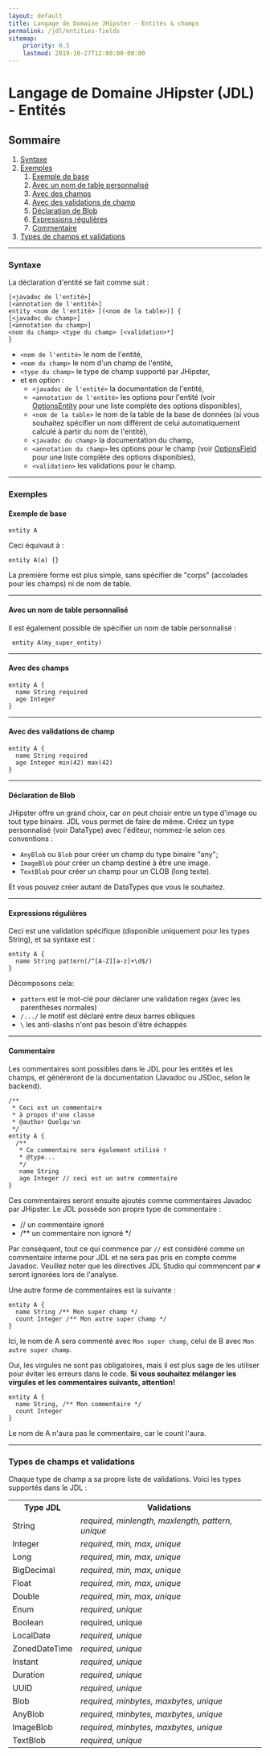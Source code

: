 ```yaml
---
layout: default
title: Langage de Domaine JHipster - Entités & champs
permalink: /jdl/entities-fields
sitemap:
    priority: 0.5
    lastmod: 2019-10-27T12:00:00-00:00
---
```


# <i class="fa fa-star"></i> Langage de Domaine JHipster (JDL) - Entités

## Sommaire

1. [Syntaxe](#syntaxe)
1. [Exemples](#exemples)
   1. [Exemple de base](#exemple-de-base)
   1. [Avec un nom de table personnalisé](#avec-un-nom-de-table-personnalisé)
   1. [Avec des champs](#avec-des-champs)
   1. [Avec des validations de champ](#avec-des-validations-de-champ)
   1. [Déclaration de Blob](#déclaration-de-blob)
   1. [Expressions régulières](#expressions-régulières)
   1. [Commentaire](#commentaire)
1. [Types de champs et validations](#types-de-champs-et-validations)

---

### Syntaxe

La déclaration d'entité se fait comme suit :
```
[<javadoc de l'entité>]
[<annotation de l'entité>]
entity <nom de l'entité> [(<nom de la table>)] {
[<javadoc du champ>]
[<annotation du champ>]
<nom du champ> <type du champ> [<validation>*]
}
```


  - `<nom de l'entité>` le nom de l'entité,
  - `<nom du champ>` le nom d'un champ de l'entité,
  - `<type du champ>` le type de champ supporté par JHipster,
  - et en option :
    - `<javadoc de l'entité>` la documentation de l'entité,
    - `<annotation de l'entité>` les options pour l'entité (voir [OptionsEntity][] pour une liste complète des options disponibles),
    - `<nom de la table>` le nom de la table de la base de données (si vous souhaitez spécifier un nom différent de celui automatiquement calculé à partir du nom de l'entité),
    - `<javadoc du champ>` la documentation du champ,
    - `<annotation du champ>` les options pour le champ (voir [OptionsField][] pour une liste complète des options disponibles),
    - `<validation>` les validations pour le champ.

---

### Exemples

#### Exemple de base

```jdl
entity A

```

Ceci équivaut à :

```jdl
entity A(a) {}
```

La première forme est plus simple, sans spécifier de "corps" (accolades pour les champs) ni de nom de table.

---

#### Avec un nom de table personnalisé

Il est également possible de spécifier un nom de table personnalisé :

```jdl
 entity A(my_super_entity)
```

---

#### Avec des champs

```jdl
entity A {
  name String required
  age Integer
}
```

---

#### Avec des validations de champ

```jdl
entity A {
  name String required
  age Integer min(42) max(42)
}
```

---

#### Déclaration de Blob

JHipster offre un grand choix, car on peut choisir entre un type d'image ou tout type binaire. JDL vous permet de faire de même.
Créez un type personnalisé (voir DataType) avec l'éditeur, nommez-le selon ces conventions :
  - `AnyBlob` ou `Blob`  pour créer un champ du type binaire "any";
  - `ImageBlob` pour créer un champ destiné à être une image.
  - `TextBlob` pour créer un champ pour un CLOB (long texte).

Et vous pouvez créer autant de DataTypes que vous le souhaitez.

---

#### Expressions régulières

Ceci est une validation spécifique (disponible uniquement pour les types String), et sa syntaxe est :

```jdl
entity A {
  name String pattern(/^[A-Z][a-z]+\d$/)
}
```

Décomposons cela:
  - `pattern` est le mot-clé pour déclarer une validation regex (avec les parenthèses normales)
  - `/.../` le motif est déclaré entre deux barres obliques
  - `\` les anti-slashs n'ont pas besoin d'être échappés

---

#### Commentaire

Les commentaires sont possibles dans le JDL pour les entités et les champs, et généreront de la documentation (Javadoc ou JSDoc, selon le backend).

```jdl
/**
 * Ceci est un commentaire
 * à propos d'une classe
 * @author Quelqu'un
 */
entity A {
  /**
   * Ce commentaire sera également utilisé !
   * @type...
   */
   name String
   age Integer // ceci est un autre commentaire
}

```

Ces commentaires seront ensuite ajoutés comme commentaires Javadoc par JHipster. Le JDL possède son propre type de commentaire :
  - // un commentaire ignoré
  - /** un commentaire non ignoré  */

Par conséquent, tout ce qui commence par `//` est considéré comme un commentaire interne pour JDL et ne sera pas pris en compte comme Javadoc.
Veuillez noter que les directives JDL Studio qui commencent par  `#` seront ignorées lors de l'analyse.

Une autre forme de commentaires est la suivante :
```
entity A {
  name String /** Mon super champ */
  count Integer /** Mon autre super champ */
}

```

Ici, le nom de A sera commenté avec `Mon super champ`, celui de B avec  `Mon autre super champ`.

Oui, les virgules ne sont pas obligatoires, mais il est plus sage de les utiliser pour éviter les erreurs dans le code.
**Si vous souhaitez mélanger les virgules et les commentaires suivants, attention!**
```
entity A {
  name String, /** Mon commentaire */
  count Integer
}
```
Le nom de A n'aura pas le commentaire, car le count l'aura.

---

### Types de champs et validations

Chaque type de champ a sa propre liste de validations. Voici les types supportés dans le JDL :

<table class="table table-striped table-responsive">
  <tr>
    <th>Type JDL</th>
    <th>Validations</th>
  </tr>
  <tr>
    <td>String</td>
    <td><dfn>required, minlength, maxlength, pattern, unique</dfn></td>
  </tr>
  <tr>
    <td>Integer</td>
    <td><dfn>required, min, max, unique</dfn></td>
  </tr>
  <tr>
    <td>Long</td>
    <td><dfn>required, min, max, unique</dfn></td>
  </tr>
  <tr>
    <td>BigDecimal</td>
    <td><dfn>required, min, max, unique</dfn></td>
  </tr>
  <tr>
    <td>Float</td>
    <td><dfn>required, min, max, unique</dfn></td>
  </tr>
  <tr>
    <td>Double</td>
    <td><dfn>required, min, max, unique</dfn></td>
  </tr>
  <tr>
    <td>Enum</td>
    <td><dfn>required, unique</dfn></td>
  </tr>
  <tr>
    <td>Boolean</td>
    <td>required, unique</td>
  </tr>
  <tr>
    <td>LocalDate</td>
    <td><dfn>required, unique</dfn></td>
  </tr>
  <tr>
    <td>ZonedDateTime</td>
    <td><dfn>required, unique</dfn></td>
  </tr>
  <tr>
    <td>Instant</td>
    <td><dfn>required, unique</dfn></td>
  </tr>
  <tr>
    <td>Duration</td>
    <td><dfn>required, unique</dfn></td>
  </tr>
  <tr>
    <td>UUID</td>
    <td><dfn>required, unique</dfn></td>
  </tr>
  <tr>
    <td>Blob</td>
    <td><dfn>required, minbytes, maxbytes, unique</dfn></td>
  </tr>
  <tr>
    <td>AnyBlob</td>
    <td><dfn>required, minbytes, maxbytes, unique</dfn></td>
  </tr>
  <tr>
    <td>ImageBlob</td>
    <td><dfn>required, minbytes, maxbytes, unique</dfn></td>
  </tr>
  <tr>
    <td>TextBlob</td>
    <td><dfn>required, unique</dfn></td>
  </tr>
</table>

[OptionsEntity]: options#entity-options "Options"
[OptionsField]: options#field-options "Options"
